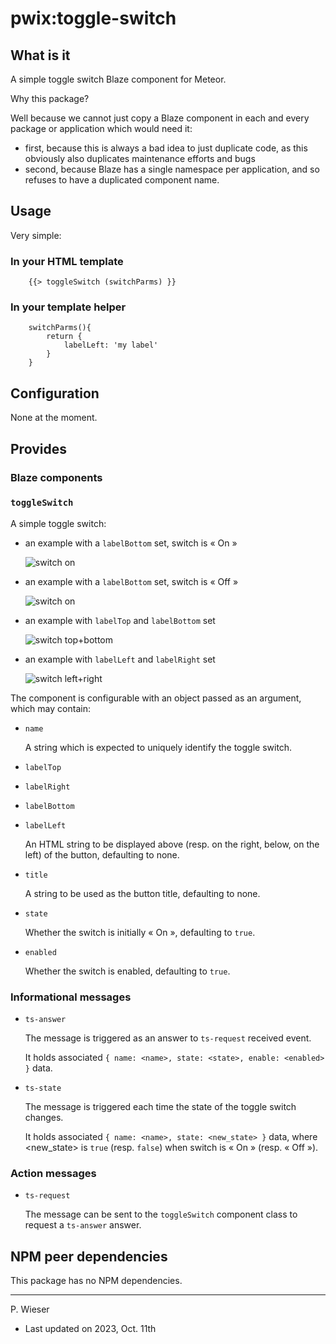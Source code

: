 # pwix:toggle-switch

## What is it

A simple toggle switch Blaze component for Meteor.

Why this package?

Well because we cannot just copy a Blaze component in each and every package or application which would need it:
- first, because this is always a bad idea to just duplicate code, as this obviously also duplicates maintenance efforts and bugs
- second, because Blaze has a single namespace per application, and so refuses to have a duplicated component name.

## Usage

Very simple:

### In your HTML template

```
    {{> toggleSwitch (switchParms) }}
```

### In your template helper

```
    switchParms(){
        return {
            labelLeft: 'my label'
        }
    }
```

## Configuration

None at the moment.

## Provides

### Blaze components

### `toggleSwitch`

A simple toggle switch:

- an example with a `labelBottom` set, switch is « On »

    ![switch on](/maintainer/png/toggle-switch-on.png)

- an example with a `labelBottom` set, switch is « Off »

    ![switch on](/maintainer/png/toggle-switch-off.png)

- an example with `labelTop` and `labelBottom` set

    ![switch top+bottom](/maintainer/png/toggle-switch-top.png)

- an example with `labelLeft` and `labelRight` set

    ![switch left+right](/maintainer/png/toggle-switch-left.png)

The component is configurable with an object passed as an argument, which may contain:

- `name`

    A string which is expected to uniquely identify the toggle switch.

- `labelTop`
- `labelRight`
- `labelBottom`
- `labelLeft`

    An HTML string to be displayed above (resp. on the right, below, on the left) of the button, defaulting to none.

- `title`

    A string to be used as the button title, defaulting to none.

- `state`

    Whether the switch is initially « On », defaulting to `true`.

- `enabled`

    Whether the switch is enabled, defaulting to `true`.

### Informational messages

- `ts-answer`

    The message is triggered as an answer to `ts-request` received event.

    It holds associated `{ name: <name>, state: <state>, enable: <enabled> }` data.

- `ts-state`

    The message is triggered each time the state of the toggle switch changes.

    It holds associated `{ name: <name>, state: <new_state> }` data, where &lt;new_state&gt; is `true` (resp. `false`) when switch is « On » (resp. « Off »).

### Action messages

- `ts-request`

    The message can be sent to the `toggleSwitch` component class to request a `ts-answer` answer.

## NPM peer dependencies

This package has no NPM dependencies.

---
P. Wieser
- Last updated on 2023, Oct. 11th
